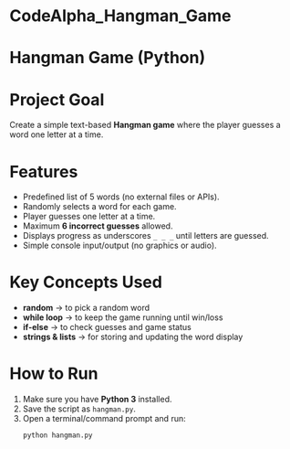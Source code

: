 # CodeAlpha_Hangman_Game
# Hangman Game (Python)

# Project Goal
Create a simple text-based **Hangman game** where the player guesses a word one letter at a time.  

# Features
- Predefined list of 5 words (no external files or APIs).
- Randomly selects a word for each game.
- Player guesses one letter at a time.
- Maximum **6 incorrect guesses** allowed.
- Displays progress as underscores `_ _ _` until letters are guessed.
- Simple console input/output (no graphics or audio).

# Key Concepts Used
- **random** → to pick a random word  
- **while loop** → to keep the game running until win/loss  
- **if-else** → to check guesses and game status  
- **strings & lists** → for storing and updating the word display  

# How to Run
1. Make sure you have **Python 3** installed.  
2. Save the script as `hangman.py`.  
3. Open a terminal/command prompt and run:  
   ```bash
   python hangman.py

